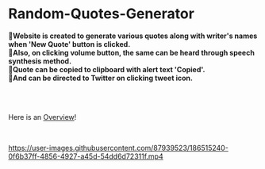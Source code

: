 # Random-Quotes-Generator

**📌Website is created to generate various quotes along with writer's names when 'New Quote' button is clicked.<br>
📌Also, on clicking volume button, the same can be heard through speech synthesis method.<br>
📌Quote can be copied to clipboard with alert text 'Copied'.<br>
📌And can be directed to Twitter on clicking tweet icon.**


<br><br>

Here is an [Overview](https://kirti-gupta12.github.io/Random-Quotes/)!

<br>


https://user-images.githubusercontent.com/87939523/186515240-0f6b37ff-4856-4927-a45d-54dd6d72311f.mp4

